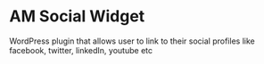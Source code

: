 # AM Social Widget
WordPress plugin that allows user to link to their social profiles like facebook, twitter, linkedIn, youtube etc
